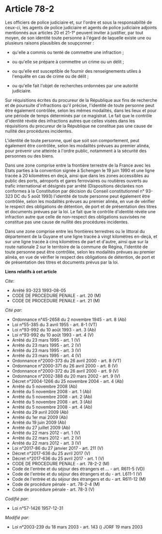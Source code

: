 # Article 78-2

Les officiers de police judiciaire et, sur l'ordre et sous la responsabilité de ceux-ci, les agents de police judiciaire et
agents de police judiciaire adjoints mentionnés aux articles 20 et 21-1° peuvent inviter à justifier, par tout moyen, de son
identité toute personne à l'égard de laquelle existe une ou plusieurs raisons plausibles de soupçonner :

- qu'elle a commis ou tenté de commettre une infraction ;

- ou qu'elle se prépare à commettre un crime ou un délit ;

- ou qu'elle est susceptible de fournir des renseignements utiles à l'enquête en cas de crime ou de délit ;

- ou qu'elle fait l'objet de recherches ordonnées par une autorité judiciaire.

Sur réquisitions écrites du procureur de la République aux fins de recherche et de poursuite d'infractions qu'il précise,
l'identité de toute personne peut être également contrôlée, selon les mêmes modalités, dans les lieux et pour une période de
temps déterminés par ce magistrat. Le fait que le contrôle d'identité révèle des infractions autres que celles visées dans
les réquisitions du procureur de la République ne constitue pas une cause de nullité des procédures incidentes.

L'identité de toute personne, quel que soit son comportement, peut également être contrôlée, selon les modalités prévues au
premier alinéa, pour prévenir une atteinte à l'ordre public, notamment à la sécurité des personnes ou des biens.

Dans une zone comprise entre la frontière terrestre de la France avec les Etats parties à la convention signée à Schengen le
19 juin 1990 et une ligne tracée à 20 kilomètres en deçà, ainsi que dans les zones accessibles au public des ports, aéroports
et gares ferroviaires ou routières ouverts au trafic international et désignés par arrêté (Dispositions déclarées non
conformes à la Constitution par décision du Conseil constitutionnel n° 93-323 DC du 5 août 1993) l'identité de toute personne
peut également être contrôlée, selon les modalités prévues au premier alinéa, en vue de vérifier le respect des obligations
de détention, de port et de présentation des titres et documents prévues par la loi. Le fait que le contrôle d'identité
révèle une infraction autre que celle de non-respect des obligations susvisées ne constitue pas une cause de nullité des
procédures incidentes.

Dans une zone comprise entre les frontières terrestres ou le littoral du département de la Guyane et une ligne tracée à vingt
kilomètres en-deçà, et sur une ligne tracée à cinq kilomètres de part et d'autre, ainsi que sur la route nationale 2 sur le
territoire de la commune de Régina, l'identité de toute personne peut être contrôlée, selon les modalités prévues au premier
alinéa, en vue de vérifier le respect des obligations de détention, de port et de présentation des titres et documents prévus
par la loi.

**Liens relatifs à cet article**

_Cite_:

  - Arrêté 93-323 1993-08-05
  - CODE DE PROCEDURE PENALE - art. 20 (M)
  - CODE DE PROCEDURE PENALE - art. 21 (M)

_Cité par_:

  - Ordonnance n°45-2658 du 2 novembre 1945 - art. 8 (Ab)
  - Loi n°55-385 du 3 avril 1955 - art. 8-1 (VT)
  - Loi n°93-992 du 10 août 1993 - art. 3 (Ab)
  - Loi n°93-992 du 10 août 1993 - art. 4 (V)
  - Arrêté du 23 mars 1995 - art. 1 (V)
  - Arrêté du 23 mars 1995 - art. 2 (V)
  - Arrêté du 23 mars 1995 - art. 3 (V)
  - Arrêté du 23 mars 1995 - art. 4 (V)
  - Ordonnance n°2000-373 du 26 avril 2000 - art. 8 (VT)
  - Ordonnance n°2000-371 du 26 avril 2000 - art. 8 (V)
  - Ordonnance n°2000-372 du 26 avril 2000 - art. 9 (V)
  - Ordonnance n°2002-388 du 20 mars 2002 - art. 9 (V)
  - Décret n°2004-1266 du 25 novembre 2004 - art. 4 (Ab)
  - Arrêté du 5 novembre 2008 (Ab)
  - Arrêté du 5 novembre 2008 - art. 1 (Ab)
  - Arrêté du 5 novembre 2008 - art. 2 (Ab)
  - Arrêté du 5 novembre 2008 - art. 3 (Ab)
  - Arrêté du 5 novembre 2008 - art. 4 (Ab)
  - Arrêté du 29 avril 2009 (Ab)
  - Arrêté du 1er mai 2009 (Ab)
  - Arrêté du 19 juin 2009 (Ab)
  - Arrêté du 27 juillet 2009 (Ab)
  - Arrêté du 22 mars 2012 - art. 1 (V)
  - Arrêté du 22 mars 2012 - art. 2 (V)
  - Arrêté du 22 mars 2012 - art. 3 (V)
  - Loi n°2017-86 du 27 janvier 2017 - art. 211 (V)
  - Décret n°2017-636 du 25 avril 2017 (V)
  - Décret n°2017-636 du 25 avril 2017 - art. 1 (V)
  - CODE DE PROCEDURE PENALE - art. 78-2-2 (M)
  - Code de l'entrée et du séjour des étrangers et ... - art. R611-5 (VD)
  - Code de l'entrée et du séjour des étrangers et du  - art. L611-1 (V)
  - Code de l'entrée et du séjour des étrangers et du  - art. R611-12 (M)
  - Code de procédure pénale - art. 78-2-4 (M)
  - Code de procédure pénale - art. 78-3 (V)

_Codifié par_:

  - Loi n°57-1426 1957-12-31

_Modifié par_:

  - Loi n°2003-239 du 18 mars 2003 - art. 143 () JORF 19 mars 2003
